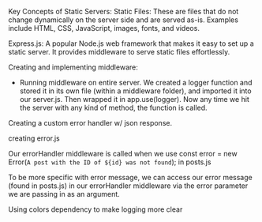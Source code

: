 Key Concepts of Static Servers:
Static Files: These are files that do not change dynamically on the server side and are served as-is. Examples include HTML, CSS, JavaScript, images, fonts, and videos.

Express.js: A popular Node.js web framework that makes it easy to set up a static server. It provides middleware to serve static files effortlessly.

Creating and implementing middleware:

- Running middleware on entire server. We created a logger function
  and stored it in its own file (within a middleware folder), and imported it into our server.js. Then wrapped it in app.use(logger). Now any time we hit the server with any kind of method, the function is called.

Creating a custom error handler w/ json response.

creating error.js

Our errorHandler middleware is called when we use
const error = new Error(`A post with the ID of ${id} was not found`);
in posts.js

To be more specific with error message, we can access our error message (found in posts.js) in our errorHandler middleware via the error parameter we are passing in as an argument.

Using colors dependency to make logging more clear
